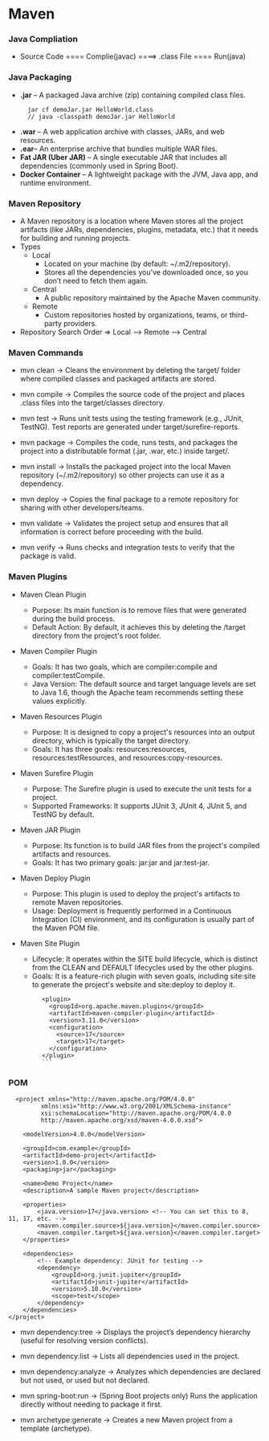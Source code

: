 # Maven

### Java Compliation

- Source Code ==== Complie(javac) ====> .class File ==== Run(java)

### Java Packaging

- **.jar** – A packaged Java archive (zip) containing compiled class files.
  ```
    jar cf demoJar.jar HelloWorld.class
    // java -classpath demoJar.jar HelloWorld
  ```
- **.war** – A web application archive with classes, JARs, and web resources.
- **.ear**– An enterprise archive that bundles multiple WAR files.
- **Fat JAR (Uber JAR)** – A single executable JAR that includes all dependencies (commonly used in Spring Boot).
- **Docker Container** – A lightweight package with the JVM, Java app, and runtime environment.

### Maven Repository

- A Maven repository is a location where Maven stores all the project artifacts (like JARs, dependencies, plugins, metadata, etc.) that it needs for building and running projects.
- Types
  - Local
    - Located on your machine (by default: ~/.m2/repository).
    - Stores all the dependencies you’ve downloaded once, so you don’t need to fetch them again.
  - Central
    - A public repository maintained by the Apache Maven community.
  - Remote
    - Custom repositories hosted by organizations, teams, or third-party providers.
- Repository Search Order => Local --> Remote --> Central

### Maven Commands

- mvn clean → Cleans the environment by deleting the target/ folder where compiled classes and packaged artifacts are stored.

- mvn compile → Compiles the source code of the project and places .class files into the target/classes directory.

- mvn test → Runs unit tests using the testing framework (e.g., JUnit, TestNG). Test reports are generated under target/surefire-reports.

- mvn package → Compiles the code, runs tests, and packages the project into a distributable format (.jar, .war, etc.) inside target/.

- mvn install → Installs the packaged project into the local Maven repository (~/.m2/repository) so other projects can use it as a dependency.

- mvn deploy → Copies the final package to a remote repository for sharing with other developers/teams.

- mvn validate → Validates the project setup and ensures that all information is correct before proceeding with the build.

- mvn verify → Runs checks and integration tests to verify that the package is valid.

### Maven Plugins

- Maven Clean Plugin
  - Purpose: Its main function is to remove files that were generated during the build process.
  - Default Action: By default, it achieves this by deleting the /target directory from the project's root folder.
- Maven Compiler Plugin
  - Goals: It has two goals, which are compiler:compile and compiler:testCompile.
  - Java Version: The default source and target language levels are set to Java 1.6, though the Apache team recommends setting these values explicitly.
- Maven Resources Plugin
  - Purpose: It is designed to copy a project's resources into an output directory, which is typically the target directory.
  - Goals: It has three goals: resources:resources, resources:testResources, and resources:copy-resources.
- Maven Surefire Plugin
  - Purpose: The Surefire plugin is used to execute the unit tests for a project.
  - Supported Frameworks: It supports JUnit 3, JUnit 4, JUnit 5, and TestNG by default.
- Maven JAR Plugin

  - Purpose: Its function is to build JAR files from the project's compiled artifacts and resources.
  - Goals: It has two primary goals: jar:jar and jar:test-jar.

- Maven Deploy Plugin
  - Purpose: This plugin is used to deploy the project's artifacts to remote Maven repositories.
  - Usage: Deployment is frequently performed in a Continuous Integration (CI) environment, and its configuration is usually part of the Maven POM file.
- Maven Site Plugin
  - Lifecycle: It operates within the SITE build lifecycle, which is distinct from the CLEAN and DEFAULT lifecycles used by the other plugins.
  - Goals: It is a feature-rich plugin with seven goals, including site:site to generate the project's website and site:deploy to deploy it.
  ````
        <plugin>
          <groupId>org.apache.maven.plugins</groupId>
          <artifactId>maven-compiler-plugin</artifactId>
          <version>3.11.0</version>
          <configuration>
            <source>17</source>
            <target>17</target>
          </configuration>
        </plugin>
        ```
  ````

### POM

```
  <project xmlns="http://maven.apache.org/POM/4.0.0"
         xmlns:xsi="http://www.w3.org/2001/XMLSchema-instance"
         xsi:schemaLocation="http://maven.apache.org/POM/4.0.0
         http://maven.apache.org/xsd/maven-4.0.0.xsd">

    <modelVersion>4.0.0</modelVersion>

    <groupId>com.example</groupId>
    <artifactId>demo-project</artifactId>
    <version>1.0.0</version>
    <packaging>jar</packaging>

    <name>Demo Project</name>
    <description>A sample Maven project</description>

    <properties>
        <java.version>17</java.version> <!-- You can set this to 8, 11, 17, etc. -->
        <maven.compiler.source>${java.version}</maven.compiler.source>
        <maven.compiler.target>${java.version}</maven.compiler.target>
    </properties>

    <dependencies>
        <!-- Example dependency: JUnit for testing -->
        <dependency>
            <groupId>org.junit.jupiter</groupId>
            <artifactId>junit-jupiter</artifactId>
            <version>5.10.0</version>
            <scope>test</scope>
        </dependency>
    </dependencies>
</project>

```

- mvn dependency:tree → Displays the project’s dependency hierarchy (useful for resolving version conflicts).

- mvn dependency:list → Lists all dependencies used in the project.

- mvn dependency:analyze → Analyzes which dependencies are declared but not used, or used but not declared.

- mvn spring-boot:run → (Spring Boot projects only) Runs the application directly without needing to package it first.

- mvn archetype:generate → Creates a new Maven project from a template (archetype).
